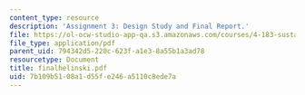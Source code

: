 ```yaml
---
content_type: resource
description: 'Assignment 3: Design Study and Final Report.'
file: https://ol-ocw-studio-app-qa.s3.amazonaws.com/courses/4-183-sustainable-design-and-technology-research-workshop-spring-2004/7b109b5108a1d55fe246a5110c8ede7a_finalhelinski.pdf
file_type: application/pdf
parent_uid: 794342d5-220c-623f-a1e3-8a55b1a3ad78
resourcetype: Document
title: finalhelinski.pdf
uid: 7b109b51-08a1-d55f-e246-a5110c8ede7a
---
```

